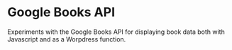 Google Books API
==============
Experiments with the Google Books API for displaying book data both with Javascript and as a Worpdress function.

